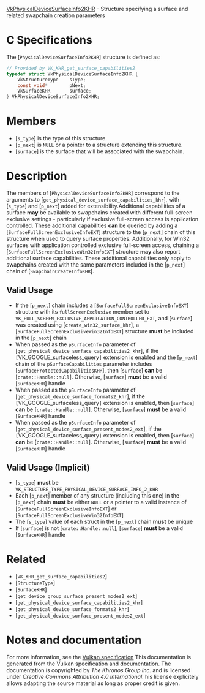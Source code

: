 [VkPhysicalDeviceSurfaceInfo2KHR](https://www.khronos.org/registry/vulkan/specs/1.3-extensions/man/html/VkPhysicalDeviceSurfaceInfo2KHR.html) - Structure specifying a surface and related swapchain creation parameters

# C Specifications
The [`PhysicalDeviceSurfaceInfo2KHR`] structure is defined as:
```c
// Provided by VK_KHR_get_surface_capabilities2
typedef struct VkPhysicalDeviceSurfaceInfo2KHR {
    VkStructureType    sType;
    const void*        pNext;
    VkSurfaceKHR       surface;
} VkPhysicalDeviceSurfaceInfo2KHR;
```

# Members
- [`s_type`] is the type of this structure.
- [`p_next`] is `NULL` or a pointer to a structure extending this structure.
- [`surface`] is the surface that will be associated with the swapchain.

# Description
The members of [`PhysicalDeviceSurfaceInfo2KHR`] correspond to the
arguments to [`get_physical_device_surface_capabilities_khr`], with
[`s_type`] and [`p_next`] added for extensibility.Additional capabilities of a surface  **may**  be available to swapchains created
with different full-screen exclusive settings - particularly if exclusive
full-screen access is application controlled.
These additional capabilities  **can**  be queried by adding a
[`SurfaceFullScreenExclusiveInfoEXT`] structure to the [`p_next`] chain
of this structure when used to query surface properties.
Additionally, for Win32 surfaces with application controlled exclusive
full-screen access, chaining a
[`SurfaceFullScreenExclusiveWin32InfoEXT`] structure  **may**  also report
additional surface capabilities.
These additional capabilities only apply to swapchains created with the same
parameters included in the [`p_next`] chain of
[`SwapchainCreateInfoKHR`].
## Valid Usage
-    If the [`p_next`] chain includes a [`SurfaceFullScreenExclusiveInfoEXT`] structure with its `fullScreenExclusive` member set to `VK_FULL_SCREEN_EXCLUSIVE_APPLICATION_CONTROLLED_EXT`, and [`surface`] was created using [`create_win32_surface_khr`], a [`SurfaceFullScreenExclusiveWin32InfoEXT`] structure  **must**  be included in the [`p_next`] chain
-    When passed as the `pSurfaceInfo` parameter of [`get_physical_device_surface_capabilities2_khr`], if the `[`VK_GOOGLE_surfaceless_query`]` extension is enabled and the [`p_next`] chain of the `pSurfaceCapabilities` parameter includes [`SurfaceProtectedCapabilitiesKHR`], then [`surface`] **can**  be [`crate::Handle::null`]. Otherwise, [`surface`] **must**  be a valid [`SurfaceKHR`] handle
-    When passed as the `pSurfaceInfo` parameter of [`get_physical_device_surface_formats2_khr`], if the `[`VK_GOOGLE_surfaceless_query`]` extension is enabled, then [`surface`] **can**  be [`crate::Handle::null`]. Otherwise, [`surface`] **must**  be a valid [`SurfaceKHR`] handle
-    When passed as the `pSurfaceInfo` parameter of [`get_physical_device_surface_present_modes2_ext`], if the `[`VK_GOOGLE_surfaceless_query`]` extension is enabled, then [`surface`] **can**  be [`crate::Handle::null`]. Otherwise, [`surface`] **must**  be a valid [`SurfaceKHR`] handle

## Valid Usage (Implicit)
-  [`s_type`] **must**  be `VK_STRUCTURE_TYPE_PHYSICAL_DEVICE_SURFACE_INFO_2_KHR`
-    Each [`p_next`] member of any structure (including this one) in the [`p_next`] chain  **must**  be either `NULL` or a pointer to a valid instance of [`SurfaceFullScreenExclusiveInfoEXT`] or [`SurfaceFullScreenExclusiveWin32InfoEXT`]
-    The [`s_type`] value of each struct in the [`p_next`] chain  **must**  be unique
-    If [`surface`] is not [`crate::Handle::null`], [`surface`] **must**  be a valid [`SurfaceKHR`] handle

# Related
- [`VK_KHR_get_surface_capabilities2`]
- [`StructureType`]
- [`SurfaceKHR`]
- [`get_device_group_surface_present_modes2_ext`]
- [`get_physical_device_surface_capabilities2_khr`]
- [`get_physical_device_surface_formats2_khr`]
- [`get_physical_device_surface_present_modes2_ext`]

# Notes and documentation
For more information, see the [Vulkan specification](https://www.khronos.org/registry/vulkan/specs/1.3-extensions/html/vkspec.html)
This documentation is generated from the Vulkan specification and documentation.
The documentation is copyrighted by *The Khronos Group Inc.* and is licensed under *Creative Commons Attribution 4.0 International*.
his license explicitely allows adapting the source material as long as proper credit is given.
        